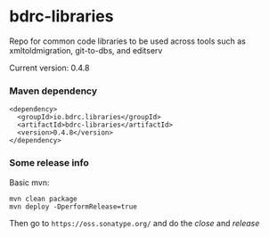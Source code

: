 # bdrc-libraries
Repo for common code libraries to be used across tools such as xmltoldmigration, git-to-dbs, and editserv

Current version: 0.4.8

### Maven dependency
    <dependency>
      <groupId>io.bdrc.libraries</groupId>
      <artifactId>bdrc-libraries</artifactId>
      <version>0.4.8</version>
    </dependency>

### Some release info
Basic mvn:

    mvn clean package
    mvn deploy -DperformRelease=true

Then go to `https://oss.sonatype.org/`  and do the *close* and *release*
